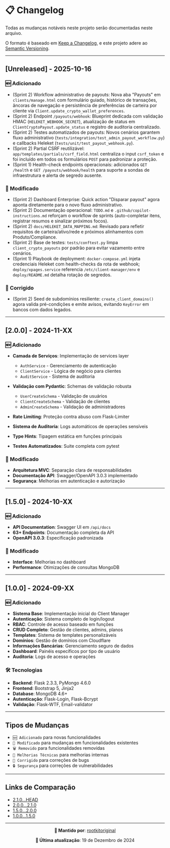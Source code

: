 # 📋 Changelog

Todas as mudanças notáveis neste projeto serão documentadas neste arquivo.

O formato é baseado em [Keep a Changelog](https://keepachangelog.com/pt-BR/1.0.0/),
e este projeto adere ao [Semantic Versioning](https://semver.org/lang/pt-BR/).

---

## [Unreleased] - 2025-10-16

### 🆕 Adicionado

- (Sprint 2) Workflow administrativo de payouts: Nova aba "Payouts" em `clients/manage.html` com formulário guiado, histórico de transações, âncoras de navegação e persistência de preferências de carteira por cliente via `Client.update_crypto_wallet_preferences`.
- (Sprint 2) Endpoint `/payouts/webhook`: Blueprint dedicada com validação HMAC (`HELEKET_WEBHOOK_SECRET`), atualização de status em `ClientCryptoPayout.update_status` e registro de auditoria centralizado.
- (Sprint 2) Testes automatizados de payouts: Novos cenários garantem fluxo administrativo (`tests/integration/test_admin_payout_workflow.py`) e callbacks Heleket (`tests/unit/test_payout_webhook.py`).
- (Sprint 2) Partial CSRF reutilizável: `app/templates/partials/csrf_field.html` centraliza o input `csrf_token` e foi incluído em todos os formulários `POST` para padronizar a proteção.
- (Sprint 1) Health-check endpoints operacionais: adicionados `GET /health` e `GET /payouts/webhook/health` para suporte a sondas de infraestrutura e alerta de segredo ausente.

### 🔄 Modificado

- (Sprint 2) Dashboard Enterprise: Quick action "Disparar payout" agora aponta diretamente para o novo fluxo administrativo.
- (Sprint 2) Documentação operacional: `TODO.md` e `.github/copilot-instructions.md` reforçam o workflow de sprints (auto-completar itens, registrar resumos e sinalizar próximos focos).
- (Sprint 2) `docs/HELEKET_DATA_MAPPING.md`: Revisado para refletir requisitos de carteira/ativo/rede e próximos alinhamentos com Produto/Compliance.
- (Sprint 2) Base de testes: `tests/conftest.py` limpa `client_crypto_payouts` por padrão para evitar vazamento entre cenários.
- (Sprint 1) Playbook de deployment: `docker-compose.yml` injeta credenciais Heleket com health-checks da rota de webhook; `deploy/xpages.service` referencia `/etc/client-manager/env` e `deploy/README.md` detalha rotação de segredos.

### 🐛 Corrigido

- (Sprint 2) Seed de subdomínios resiliente: `create_client_domains()` agora valida pré-condições e emite avisos, evitando `KeyError` em bancos com dados legados.

---

## [2.0.0] - 2024-11-XX

### 🆕 Adicionado

- **Camada de Serviços**: Implementação de services layer
  - `AuthService` - Gerenciamento de autenticação
  - `ClientService` - Lógica de negócio para clientes
  - `AuditService` - Sistema de auditoria

- **Validação com Pydantic**: Schemas de validação robusta
  - `UserCreateSchema` - Validação de usuários
  - `ClientCreateSchema` - Validação de clientes
  - `AdminCreateSchema` - Validação de administradores

- **Rate Limiting**: Proteção contra abuso com Flask-Limiter
- **Sistema de Auditoria**: Logs automáticos de operações sensíveis
- **Type Hints**: Tipagem estática em funções principais
- **Testes Automatizados**: Suite completa com pytest

### 🔄 Modificado

- **Arquitetura MVC**: Separação clara de responsabilidades
- **Documentação API**: Swagger/OpenAPI 3.0.3 implementado
- **Segurança**: Melhorias em autenticação e autorização

---

## [1.5.0] - 2024-10-XX

### 🆕 Adicionado

- **API Documentation**: Swagger UI em `/api/docs`
- **63+ Endpoints**: Documentação completa da API
- **OpenAPI 3.0.3**: Especificação padronizada

### 🔄 Modificado

- **Interface**: Melhorias no dashboard
- **Performance**: Otimizações de consultas MongoDB

---

## [1.0.0] - 2024-09-XX

### 🆕 Adicionado

- **Sistema Base**: Implementação inicial do Client Manager
- **Autenticação**: Sistema completo de login/logout
- **RBAC**: Controle de acesso baseado em funções
- **CRUD Completo**: Gestão de clientes, admins, planos
- **Templates**: Sistema de templates personalizáveis
- **Domínios**: Gestão de domínios com Cloudflare
- **Informações Bancárias**: Gerenciamento seguro de dados
- **Dashboard**: Painéis específicos por tipo de usuário
- **Auditoria**: Logs de acesso e operações

### 🛠️ Tecnologias

- **Backend**: Flask 2.3.3, PyMongo 4.6.0
- **Frontend**: Bootstrap 5, Jinja2
- **Database**: MongoDB 4.6+
- **Autenticação**: Flask-Login, Flask-Bcrypt
- **Validação**: Flask-WTF, Email-validator

---

## Tipos de Mudanças

- `🆕 Adicionado` para novas funcionalidades
- `🔄 Modificado` para mudanças em funcionalidades existentes
- `🗑️ Removido` para funcionalidades removidas
- `🔧 Melhorias Técnicas` para melhorias internas
- `🐛 Corrigido` para correções de bugs
- `🔒 Segurança` para correções de vulnerabilidades

---

## Links de Comparação

- [2.1.0...HEAD](https://github.com/rootkitoriginal/client_manager/compare/v2.1.0...HEAD)
- [2.0.0...2.1.0](https://github.com/rootkitoriginal/client_manager/compare/v2.0.0...v2.1.0)
- [1.5.0...2.0.0](https://github.com/rootkitoriginal/client_manager/compare/v1.5.0...v2.0.0)
- [1.0.0...1.5.0](https://github.com/rootkitoriginal/client_manager/compare/v1.0.0...v1.5.0)

---

<div align="center">

**📝 Mantido por**: [rootkitoriginal](https://github.com/rootkitoriginal)

**📅 Última atualização**: 19 de Dezembro de 2024

</div>
